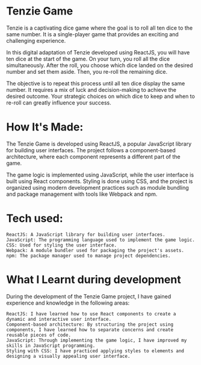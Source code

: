 # Tenzie Game 
Tenzie is a captivating dice game where the goal is to roll all ten dice to the same number. It is a single-player game that provides an exciting and challenging experience.

In this digital adaptation of Tenzie developed using ReactJS, you will have ten dice at the start of the game. On your turn, you roll all the dice simultaneously. After the roll, you choose which dice landed on the desired number and set them aside. Then, you re-roll the remaining dice.

The objective is to repeat this process until all ten dice display the same number. It requires a mix of luck and decision-making to achieve the desired outcome. Your strategic choices on which dice to keep and when to re-roll can greatly influence your success.

# How It's Made:   
The Tenzie Game is developed using ReactJS, a popular JavaScript library for building user interfaces. The project follows a component-based architecture, where each component represents a different part of the game.

The game logic is implemented using JavaScript, while the user interface is built using React components. Styling is done using CSS, and the project is organized using modern development practices such as module bundling and package management with tools like Webpack and npm.

# Tech used:
    ReactJS: A JavaScript library for building user interfaces.
    JavaScript: The programming language used to implement the game logic.
    CSS: Used for styling the user interface.
    Webpack: A module bundler used for packaging the project's assets.
    npm: The package manager used to manage project dependencies.

# What I Learnt during development
During the development of the Tenzie Game project, I have gained experience and knowledge in the following areas:

    ReactJS: I have learned how to use React components to create a dynamic and interactive user interface.
    Component-based architecture: By structuring the project using components, I have learned how to separate concerns and create reusable pieces of code.
    JavaScript: Through implementing the game logic, I have improved my skills in JavaScript programming.
    Styling with CSS: I have practiced applying styles to elements and designing a visually appealing user interface.
